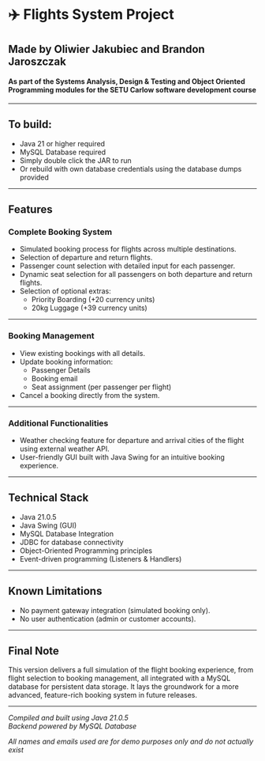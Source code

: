 # ✈️ Flights System Project 
## Made by Oliwier Jakubiec and Brandon Jaroszczak

#### As part of the Systems Analysis, Design & Testing and Object Oriented Programming modules for the SETU Carlow software development course

---

## To build:

- Java 21 or higher required
- MySQL Database required
- Simply double click the JAR to run
- Or rebuild with own database credentials using the database dumps provided

---

## Features

### Complete Booking System
- Simulated booking process for flights across multiple destinations.
- Selection of departure and return flights.
- Passenger count selection with detailed input for each passenger.
- Dynamic seat selection for all passengers on both departure and return flights.
- Selection of optional extras:
    - Priority Boarding (+20 currency units)
    - 20kg Luggage (+39 currency units)

---

### Booking Management
- View existing bookings with all details.
- Update booking information:
    - Passenger Details
    - Booking email
    - Seat assignment (per passenger per flight)
- Cancel a booking directly from the system.

---

### Additional Functionalities
- Weather checking feature for departure and arrival cities of the flight using external weather API.
- User-friendly GUI built with Java Swing for an intuitive booking experience.

---

## Technical Stack
- Java 21.0.5
- Java Swing (GUI)
- MySQL Database Integration
- JDBC for database connectivity
- Object-Oriented Programming principles
- Event-driven programming (Listeners & Handlers)

---

## Known Limitations
- No payment gateway integration (simulated booking only).
- No user authentication (admin or customer accounts).

---

## Final Note
This version delivers a full simulation of the flight booking experience, from flight selection to booking management, all integrated with a MySQL database for persistent data storage. It lays the groundwork for a more advanced, feature-rich booking system in future releases.

---

_Compiled and built using Java 21.0.5_  
_Backend powered by MySQL Database_

_All names and emails used are for demo purposes only and do not actually exist_